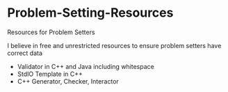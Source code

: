 # Problem-Setting-Resources
Resources for Problem Setters

I believe in free and unrestricted resources to ensure problem setters have
correct data

- Validator in C++ and Java including whitespace
- StdIO Template in C++
- C++ Generator, Checker, Interactor
